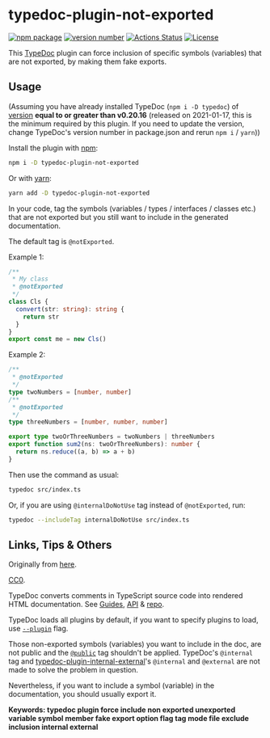 # typedoc-plugin-not-exported

[![npm package](https://img.shields.io/badge/npm%20i%20--D-typedoc--plugin--not--exported-brightgreen)](https://www.npmjs.com/package/typedoc-plugin-not-exported) [![version number](https://img.shields.io/npm/v/typedoc-plugin-not-exported?color=green&label=version)](https://github.com/tomchen/typedoc-plugin-not-exported/releases) [![Actions Status](https://github.com/tomchen/typedoc-plugin-not-exported/workflows/Test/badge.svg)](https://github.com/tomchen/typedoc-plugin-not-exported/actions) [![License](https://img.shields.io/github/license/tomchen/typedoc-plugin-not-exported)](https://github.com/tomchen/typedoc-plugin-not-exported/blob/main/LICENSE)

This [TypeDoc](https://typedoc.org/) plugin can force inclusion of specific symbols (variables) that are not exported, by making them fake exports.

## Usage

(Assuming you have already installed TypeDoc (`npm i -D typedoc`) of [version](https://www.npmjs.com/package/typedoc?activeTab=versions) **equal to or greater than v0.20.16** (released on 2021-01-17, this is the minimum required by this plugin. If you need to update the version, change TypeDoc's version number in package.json and rerun `npm i` / `yarn`))

Install the plugin with [npm](https://www.npmjs.com/):

```bash
npm i -D typedoc-plugin-not-exported
```

Or with [yarn](https://yarnpkg.com/):

```bash
yarn add -D typedoc-plugin-not-exported
```

In your code, tag the symbols (variables / types / interfaces / classes etc.) that are not exported but you still want to include in the generated documentation.

The default tag is `@notExported`.

Example 1:

```ts
/**
 * My class
 * @notExported
 */
class Cls {
  convert(str: string): string {
    return str
  }
}
export const me = new Cls()
```

Example 2:

```ts
/**
 * @notExported
 */
type twoNumbers = [number, number]
/**
 * @notExported
 */
type threeNumbers = [number, number, number]

export type twoOrThreeNumbers = twoNumbers | threeNumbers
export function sum2(ns: twoOrThreeNumbers): number {
  return ns.reduce((a, b) => a + b)
}
```

Then use the command as usual:

```bash
typedoc src/index.ts
```

Or, if you are using `@internalDoNotUse` tag instead of `@notExported`, run:

```bash
typedoc --includeTag internalDoNotUse src/index.ts
```

## Links, Tips & Others

Originally from [here](https://github.com/TypeStrong/typedoc/issues/1474#issuecomment-766178261).

[CC0](LICENSE).

TypeDoc converts comments in TypeScript source code into rendered HTML documentation. See [Guides](https://typedoc.org/guides/installation/), [API](https://typedoc.org/api/) & [repo](https://github.com/TypeStrong/typedoc).

TypeDoc loads all plugins by default, if you want to specify plugins to load, use [`--plugin`](https://typedoc.org/guides/options/#plugin) flag.

Those non-exported symbols (variables) you want to include in the doc, are not public and the [`@public`](https://tsdoc.org/pages/tags/public/) tag shouldn't be applied. TypeDoc's `@internal` tag and [typedoc-plugin-internal-external](https://github.com/christopherthielen/typedoc-plugin-internal-external)'s `@internal` and `@external` are not made to solve the problem in question.

Nevertheless, if you want to include a symbol (variable) in the documentation, you should usually export it.

**Keywords: typedoc plugin force include non exported unexported variable symbol member fake export option flag tag mode file exclude inclusion internal external**
